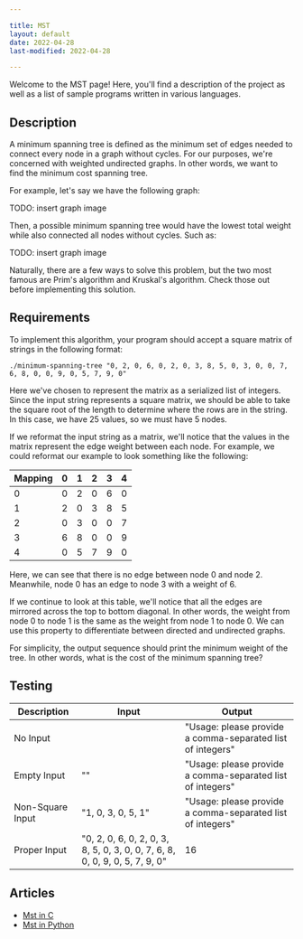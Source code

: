 ```yaml
---

title: MST
layout: default
date: 2022-04-28
last-modified: 2022-04-28

---
```


Welcome to the MST page! Here, you'll find a description of the project as well as a list of sample programs written in various languages.

## Description

A minimum spanning tree is defined as the minimum set of edges needed to connect
every node in a graph without cycles. For our purposes, we're concerned with
weighted undirected graphs. In other words, we want to find the minimum cost
spanning tree.

For example, let's say we have the following graph:

TODO: insert graph image

Then, a possible minimum spanning tree would have the lowest total weight
while also connected all nodes without cycles. Such as:

TODO: insert graph image

Naturally, there are a few ways to solve this problem, but the two most famous
are Prim's algorithm and Kruskal's algorithm. Check those out before implementing
this solution.


## Requirements

To implement this algorithm, your program should accept a square matrix of
strings in the following format:

```console
./minimum-spanning-tree "0, 2, 0, 6, 0, 2, 0, 3, 8, 5, 0, 3, 0, 0, 7, 6, 8, 0, 0, 9, 0, 5, 7, 9, 0"
```

Here we've chosen to represent the matrix as a serialized list of integers. Since
the input string represents a square matrix, we should be able to take the
square root of the length to determine where the rows are in the string. In this
case, we have 25 values, so we must have 5 nodes.

If we reformat the input string as a matrix, we'll notice that the values in the
matrix represent the edge weight between each node. For example, we
could reformat our example to look something like the following:

| Mapping | 0   | 1   | 2   | 3   | 4   |
| ------- | --- | --- | --- | --- | --- |
| 0       | 0   | 2   | 0   | 6   | 0   |
| 1       | 2   | 0   | 3   | 8   | 5   |
| 2       | 0   | 3   | 0   | 0   | 7   |
| 3       | 6   | 8   | 0   | 0   | 9   |
| 4       | 0   | 5   | 7   | 9   | 0   |

Here, we can see that there is no edge between node 0 and node 2. Meanwhile,
node 0 has an edge to node 3 with a weight of 6.

If we continue to look at this table, we'll notice that all the edges are mirrored
across the top to bottom diagonal. In other words, the weight from node 0 to node
1 is the same as the weight from node 1 to node 0. We can use this property to
differentiate between directed and undirected graphs.

For simplicity, the output sequence should print the minimum weight of the tree.
In other words, what is the cost of the minimum spanning tree?


## Testing

| Description      | Input                                                                       | Output                                                     |
| ---------------- | --------------------------------------------------------------------------- | ---------------------------------------------------------- |
| No Input         |                                                                             | "Usage: please provide a comma-separated list of integers" |
| Empty Input      | ""                                                                          | "Usage: please provide a comma-separated list of integers" |
| Non-Square Input | "1, 0, 3, 0, 5, 1"                                                          | "Usage: please provide a comma-separated list of integers" |
| Proper Input     | "0, 2, 0, 6, 0, 2, 0, 3, 8, 5, 0, 3, 0, 0, 7, 6, 8, 0, 0, 9, 0, 5, 7, 9, 0" | 16                                                         |


## Articles

- [Mst in C](https://sampleprograms.io/projects/mst/c)
- [Mst in Python](https://sampleprograms.io/projects/mst/python)